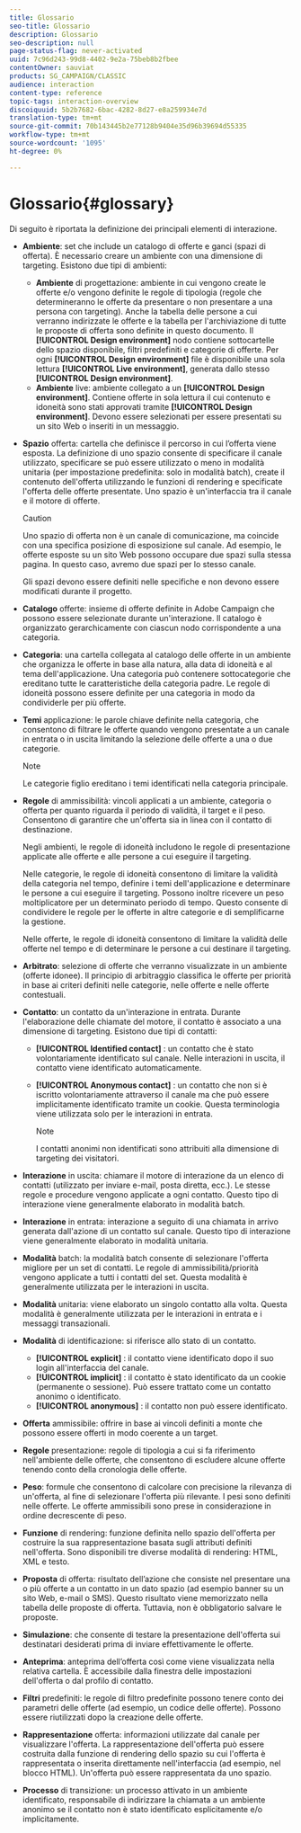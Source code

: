 ```yaml
---
title: Glossario
seo-title: Glossario
description: Glossario
seo-description: null
page-status-flag: never-activated
uuid: 7c96d243-99d8-4402-9e2a-75beb8b2fbee
contentOwner: sauviat
products: SG_CAMPAIGN/CLASSIC
audience: interaction
content-type: reference
topic-tags: interaction-overview
discoiquuid: 5b2b7682-6bac-4282-8d27-e8a259934e7d
translation-type: tm+mt
source-git-commit: 70b143445b2e77128b9404e35d96b39694d55335
workflow-type: tm+mt
source-wordcount: '1095'
ht-degree: 0%

---
```



# Glossario{#glossary}

Di seguito è riportata la definizione dei principali elementi di interazione.

* **Ambiente**: set che include un catalogo di offerte e ganci (spazi di offerta). È necessario creare un ambiente con una dimensione di targeting. Esistono due tipi di ambienti:

   * **Ambiente** di progettazione: ambiente in cui vengono create le offerte e/o vengono definite le regole di tipologia (regole che determineranno le offerte da presentare o non presentare a una persona con targeting). Anche la tabella delle persone a cui verranno indirizzate le offerte e la tabella per l&#39;archiviazione di tutte le proposte di offerta sono definite in questo documento. Il **[!UICONTROL Design environment]** nodo contiene sottocartelle dello spazio disponibile, filtri predefiniti e categorie di offerte. Per ogni **[!UICONTROL Design environment]** file è disponibile una sola lettura **[!UICONTROL Live environment]**, generata dallo stesso **[!UICONTROL Design environment]**.
   * **Ambiente** live: ambiente collegato a un **[!UICONTROL Design environment]**. Contiene offerte in sola lettura il cui contenuto e idoneità sono stati approvati tramite **[!UICONTROL Design environment]**. Devono essere selezionati per essere presentati su un sito Web o inseriti in un messaggio.

* **Spazio** offerta: cartella che definisce il percorso in cui l’offerta viene esposta. La definizione di uno spazio consente di specificare il canale utilizzato, specificare se può essere utilizzato o meno in modalità unitaria (per impostazione predefinita: solo in modalità batch), create il contenuto dell&#39;offerta utilizzando le funzioni di rendering e specificate l&#39;offerta delle offerte presentate. Uno spazio è un&#39;interfaccia tra il canale e il motore di offerte.

   >[!CAUTION]
   >
   >Uno spazio di offerta non è un canale di comunicazione, ma coincide con una specifica posizione di esposizione sul canale. Ad esempio, le offerte esposte su un sito Web possono occupare due spazi sulla stessa pagina. In questo caso, avremo due spazi per lo stesso canale.
   >
   >Gli spazi devono essere definiti nelle specifiche e non devono essere modificati durante il progetto.

* **Catalogo** offerte: insieme di offerte definite in  Adobe Campaign che possono essere selezionate durante un&#39;interazione. Il catalogo è organizzato gerarchicamente con ciascun nodo corrispondente a una categoria.
* **Categoria**: una cartella collegata al catalogo delle offerte in un ambiente che organizza le offerte in base alla natura, alla data di idoneità e al tema dell&#39;applicazione. Una categoria può contenere sottocategorie che ereditano tutte le caratteristiche della categoria padre. Le regole di idoneità possono essere definite per una categoria in modo da condividerle per più offerte.
* **Temi** applicazione: le parole chiave definite nella categoria, che consentono di filtrare le offerte quando vengono presentate a un canale in entrata o in uscita limitando la selezione delle offerte a una o due categorie.

   >[!NOTE]
   >
   >Le categorie figlio ereditano i temi identificati nella categoria principale.

* **Regole** di ammissibilità: vincoli applicati a un ambiente, categoria o offerta per quanto riguarda il periodo di validità, il target e il peso. Consentono di garantire che un&#39;offerta sia in linea con il contatto di destinazione.

   Negli ambienti, le regole di idoneità includono le regole di presentazione applicate alle offerte e alle persone a cui eseguire il targeting.

   Nelle categorie, le regole di idoneità consentono di limitare la validità della categoria nel tempo, definire i temi dell&#39;applicazione e determinare le persone a cui eseguire il targeting. Possono inoltre ricevere un peso moltiplicatore per un determinato periodo di tempo. Questo consente di condividere le regole per le offerte in altre categorie e di semplificarne la gestione.

   Nelle offerte, le regole di idoneità consentono di limitare la validità delle offerte nel tempo e di determinare le persone a cui destinare il targeting.

* **Arbitrato**: selezione di offerte che verranno visualizzate in un ambiente (offerte idonee). Il principio di arbitraggio classifica le offerte per priorità in base ai criteri definiti nelle categorie, nelle offerte e nelle offerte contestuali.
* **Contatto**: un contatto da un&#39;interazione in entrata. Durante l&#39;elaborazione delle chiamate del motore, il contatto è associato a una dimensione di targeting. Esistono due tipi di contatti:

   * **[!UICONTROL Identified contact]** : un contatto che è stato volontariamente identificato sul canale. Nelle interazioni in uscita, il contatto viene identificato automaticamente.
   * **[!UICONTROL Anonymous contact]** : un contatto che non si è iscritto volontariamente attraverso il canale ma che può essere implicitamente identificato tramite un cookie. Questa terminologia viene utilizzata solo per le interazioni in entrata.

      >[!NOTE]
      >
      >I contatti anonimi non identificati sono attribuiti alla dimensione di targeting dei visitatori.

* **Interazione** in uscita: chiamare il motore di interazione da un elenco di contatti (utilizzato per inviare e-mail, posta diretta, ecc.). Le stesse regole e procedure vengono applicate a ogni contatto. Questo tipo di interazione viene generalmente elaborato in modalità batch.
* **Interazione** in entrata: interazione a seguito di una chiamata in arrivo generata dall&#39;azione di un contatto sul canale. Questo tipo di interazione viene generalmente elaborato in modalità unitaria.
* **Modalità** batch: la modalità batch consente di selezionare l&#39;offerta migliore per un set di contatti. Le regole di ammissibilità/priorità vengono applicate a tutti i contatti del set. Questa modalità è generalmente utilizzata per le interazioni in uscita.
* **Modalità** unitaria: viene elaborato un singolo contatto alla volta. Questa modalità è generalmente utilizzata per le interazioni in entrata e i messaggi transazionali.
* **Modalità** di identificazione: si riferisce allo stato di un contatto.

   * **[!UICONTROL explicit]** : il contatto viene identificato dopo il suo login all&#39;interfaccia del canale.
   * **[!UICONTROL implicit]** : il contatto è stato identificato da un cookie (permanente o sessione). Può essere trattato come un contatto anonimo o identificato.
   * **[!UICONTROL anonymous]** : il contatto non può essere identificato.

* **Offerta** ammissibile: offrire in base ai vincoli definiti a monte che possono essere offerti in modo coerente a un target.
* **Regole** presentazione: regole di tipologia a cui si fa riferimento nell&#39;ambiente delle offerte, che consentono di escludere alcune offerte tenendo conto della cronologia delle offerte.
* **Peso**: formule che consentono di calcolare con precisione la rilevanza di un&#39;offerta, al fine di selezionare l&#39;offerta più rilevante. I pesi sono definiti nelle offerte. Le offerte ammissibili sono prese in considerazione in ordine decrescente di peso.
* **Funzione** di rendering: funzione definita nello spazio dell&#39;offerta per costruire la sua rappresentazione basata sugli attributi definiti nell&#39;offerta. Sono disponibili tre diverse modalità di rendering: HTML, XML e testo.
* **Proposta** di offerta: risultato dell’azione che consiste nel presentare una o più offerte a un contatto in un dato spazio (ad esempio banner su un sito Web, e-mail o SMS). Questo risultato viene memorizzato nella tabella delle proposte di offerta. Tuttavia, non è obbligatorio salvare le proposte.
* **Simulazione**: che consente di testare la presentazione dell&#39;offerta sui destinatari desiderati prima di inviare effettivamente le offerte.
* **Anteprima**: anteprima dell’offerta così come viene visualizzata nella relativa cartella. È accessibile dalla finestra delle impostazioni dell&#39;offerta o dal profilo di contatto.
* **Filtri** predefiniti: le regole di filtro predefinite possono tenere conto dei parametri delle offerte (ad esempio, un codice delle offerte). Possono essere riutilizzati dopo la creazione delle offerte.
* **Rappresentazione** offerta: informazioni utilizzate dal canale per visualizzare l&#39;offerta. La rappresentazione dell&#39;offerta può essere costruita dalla funzione di rendering dello spazio su cui l&#39;offerta è rappresentata o inserita direttamente nell&#39;interfaccia (ad esempio, nel blocco HTML). Un&#39;offerta può essere rappresentata da uno spazio.
* **Processo** di transizione: un processo attivato in un ambiente identificato, responsabile di indirizzare la chiamata a un ambiente anonimo se il contatto non è stato identificato esplicitamente e/o implicitamente.

